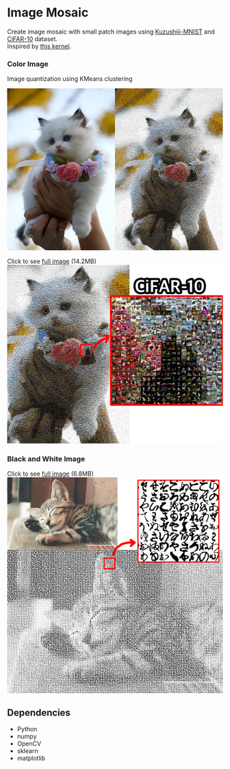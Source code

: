 # Image Mosaic

Create image mosaic with small patch images using [Kuzushiji-MNIST](https://www.kaggle.com/anokas/kuzushiji) and [CiFAR-10](https://www.cs.toronto.edu/~kriz/cifar.html) dataset.  
Inspired by [this kernel](https://www.kaggle.com/anokas/kuzushiji-mnist-cat).

### Color Image

Image quantization using KMeans clustering

[![result.png](https://github.com/kairess/image_mosaic/raw/master/result/01_result.jpg)]()  

Click to see [full image](https://github.com/kairess/image_mosaic/raw/master/result/01_color.jpg) (14.2MB)
[![result.png](https://github.com/kairess/image_mosaic/raw/master/result/result.jpg)](https://github.com/kairess/image_mosaic/raw/master/result/01_color.jpg)  

### Black and White Image

Click to see [full image](https://github.com/kairess/image_mosaic/raw/master/result/09_bw.jpg) (6.8MB)
[![result.png](https://github.com/kairess/image_mosaic/raw/master/result/09_result.jpg)](https://github.com/kairess/image_mosaic/raw/master/result/09_bw.jpg)  

## Dependencies
- Python
- numpy
- OpenCV
- sklearn
- matplotlib
